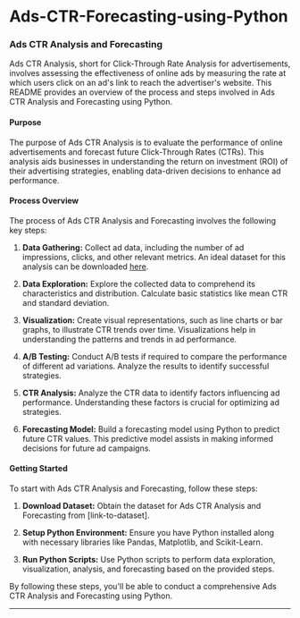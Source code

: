 # Ads-CTR-Forecasting-using-Python

### Ads CTR Analysis and Forecasting

Ads CTR Analysis, short for Click-Through Rate Analysis for advertisements, involves assessing the effectiveness of online ads by measuring the rate at which users click on an ad's link to reach the advertiser's website. This README provides an overview of the process and steps involved in Ads CTR Analysis and Forecasting using Python.

#### Purpose
The purpose of Ads CTR Analysis is to evaluate the performance of online advertisements and forecast future Click-Through Rates (CTRs). This analysis aids businesses in understanding the return on investment (ROI) of their advertising strategies, enabling data-driven decisions to enhance ad performance.

#### Process Overview
The process of Ads CTR Analysis and Forecasting involves the following key steps:

1. **Data Gathering:** Collect ad data, including the number of ad impressions, clicks, and other relevant metrics. An ideal dataset for this analysis can be downloaded [here]([link-to-dataset](https://statso.io/ads-click-through-rate-case-study/)).

2. **Data Exploration:** Explore the collected data to comprehend its characteristics and distribution. Calculate basic statistics like mean CTR and standard deviation.

3. **Visualization:** Create visual representations, such as line charts or bar graphs, to illustrate CTR trends over time. Visualizations help in understanding the patterns and trends in ad performance.

4. **A/B Testing:** Conduct A/B tests if required to compare the performance of different ad variations. Analyze the results to identify successful strategies.

5. **CTR Analysis:** Analyze the CTR data to identify factors influencing ad performance. Understanding these factors is crucial for optimizing ad strategies.

6. **Forecasting Model:** Build a forecasting model using Python to predict future CTR values. This predictive model assists in making informed decisions for future ad campaigns.

#### Getting Started
To start with Ads CTR Analysis and Forecasting, follow these steps:

1. **Download Dataset:** Obtain the dataset for Ads CTR Analysis and Forecasting from [link-to-dataset].

2. **Setup Python Environment:** Ensure you have Python installed along with necessary libraries like Pandas, Matplotlib, and Scikit-Learn.

3. **Run Python Scripts:** Use Python scripts to perform data exploration, visualization, analysis, and forecasting based on the provided steps.

By following these steps, you'll be able to conduct a comprehensive Ads CTR Analysis and Forecasting using Python.

---
